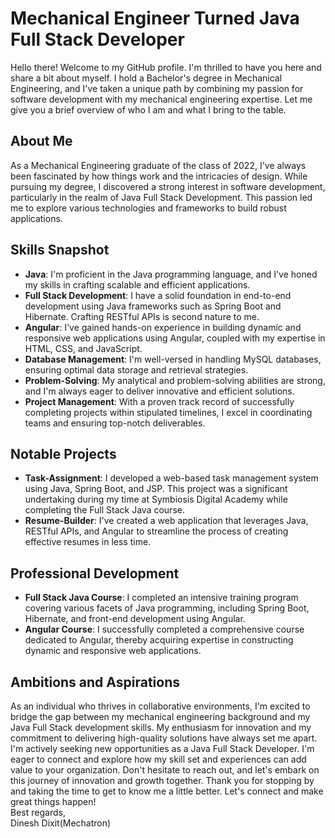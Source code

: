 # Mechanical Engineer Turned Java Full Stack Developer
Hello there! Welcome to my GitHub profile. I'm thrilled to have you here and share a bit about myself. I hold a Bachelor's degree in Mechanical Engineering, and I've taken a unique path by combining my passion for software development with my mechanical engineering expertise. Let me give you a brief overview of who I am and what I bring to the table.
## About Me
As a Mechanical Engineering graduate of the class of 2022, I've always been fascinated by how things work and the intricacies of design. While pursuing my degree, I discovered a strong interest in software development, particularly in the realm of Java Full Stack Development. This passion led me to explore various technologies and frameworks to build robust applications.
## Skills Snapshot
- **Java**: I'm proficient in the Java programming language, and I've honed my skills in crafting scalable and efficient applications.
- **Full Stack Development**: I have a solid foundation in end-to-end development using Java frameworks such as Spring Boot and Hibernate. Crafting RESTful APIs is second nature to me.
- **Angular**: I've gained hands-on experience in building dynamic and responsive web applications using Angular, coupled with my expertise in HTML, CSS, and JavaScript.
- **Database Management**: I'm well-versed in handling MySQL databases, ensuring optimal data storage and retrieval strategies.
- **Problem-Solving**: My analytical and problem-solving abilities are strong, and I'm always eager to deliver innovative and efficient solutions.
- **Project Management**: With a proven track record of successfully completing projects within stipulated timelines, I excel in coordinating teams and ensuring top-notch deliverables.
## Notable Projects
- **Task-Assignment**: I developed a web-based task management system using Java, Spring Boot, and JSP. This project was a significant undertaking during my time at Symbiosis Digital Academy while completing the Full Stack Java course.
- **Resume-Builder**: I've created a web application that leverages Java, RESTful APIs, and Angular to streamline the process of creating effective resumes in less time.
## Professional Development
- **Full Stack Java Course**: I completed an intensive training program covering various facets of Java programming, including Spring Boot, Hibernate, and front-end development using Angular.
- **Angular Course**: I successfully completed a comprehensive course dedicated to Angular, thereby acquiring expertise in constructing dynamic and responsive web applications.
## Ambitions and Aspirations
As an individual who thrives in collaborative environments, I'm excited to bridge the gap between my mechanical engineering background and my Java Full Stack development skills. My enthusiasm for innovation and my commitment to delivering high-quality solutions have always set me apart. 
I'm actively seeking new opportunities as a Java Full Stack Developer. I'm eager to connect and explore how my skill set and experiences can add value to your organization. Don't hesitate to reach out, and let's embark on this journey of innovation and growth together.
Thank you for stopping by and taking the time to get to know me a little better. Let's connect and make great things happen!                                                                                                  
Best regards,                                                                                                                                                                                                                   
Dinesh Dixit(Mechatron)
